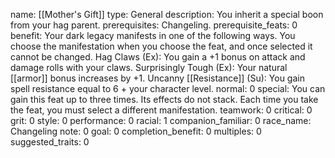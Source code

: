 name: [[Mother's Gift]]
type: General
description: You inherit a special boon from your hag parent.
prerequisites: Changeling.
prerequisite_feats: 0
benefit: Your dark legacy manifests in one of the following ways. You choose the manifestation when you choose the feat, and once selected it cannot be changed. Hag Claws (Ex): You gain a +1 bonus on attack and damage rolls with your claws. Surprisingly Tough (Ex): Your natural [[armor]] bonus increases by +1. Uncanny [[Resistance]] (Su): You gain spell resistance equal to 6 + your character level.
normal: 0
special: You can gain this feat up to three times. Its effects do not stack. Each time you take the feat, you must select a different manifestation.
teamwork: 0
critical: 0
grit: 0
style: 0
performance: 0
racial: 1
companion_familiar: 0
race_name: Changeling
note: 0
goal: 0
completion_benefit: 0
multiples: 0
suggested_traits: 0
